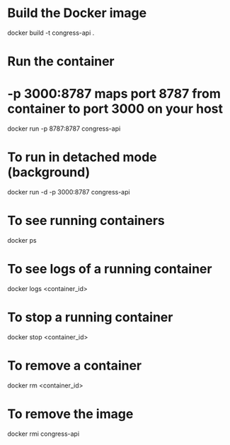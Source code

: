 # Build the Docker image

docker build -t congress-api .

# Run the container

# -p 3000:8787 maps port 8787 from container to port 3000 on your host

docker run -p 8787:8787 congress-api

# To run in detached mode (background)

docker run -d -p 3000:8787 congress-api

# To see running containers

docker ps

# To see logs of a running container

docker logs <container_id>

# To stop a running container

docker stop <container_id>

# To remove a container

docker rm <container_id>

# To remove the image

docker rmi congress-api
